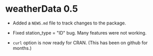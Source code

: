 # weatherData 0.5

* Added a `NEWS.md` file to track changes to the package.

* Fixed station_type = "ID" bug. Many features were not working.

* `curl` option is now ready for CRAN. (This has been on github for months.)


